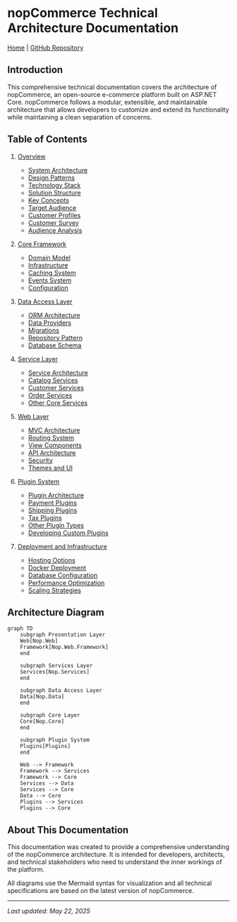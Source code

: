 # nopCommerce Technical Architecture Documentation

[Home](index.md) | [GitHub Repository](https://github.com/nopSolutions/nopCommerce)

## Introduction

This comprehensive technical documentation covers the architecture of nopCommerce, an open-source e-commerce platform built on ASP.NET Core. nopCommerce follows a modular, extensible, and maintainable architecture that allows developers to customize and extend its functionality while maintaining a clean separation of concerns.

## Table of Contents

1. [Overview](architecture/overview/index.md)
   - [System Architecture](architecture/overview/system-architecture.md)
   - [Design Patterns](architecture/overview/design-patterns.md)
   - [Technology Stack](architecture/overview/technology-stack.md)
   - [Solution Structure](architecture/overview/solution-structure.md)
   - [Key Concepts](architecture/overview/key-concepts.md)
   - [Target Audience](architecture/overview/target-audience.md)
   - [Customer Profiles](architecture/overview/customer-profiles.md)
   - [Customer Survey](architecture/overview/customer-survey.md)
   - [Audience Analysis](architecture/overview/audience-analysis.md)

2. [Core Framework](architecture/core/index.md)
   - [Domain Model](architecture/core/domain-model.md)
   - [Infrastructure](architecture/core/infrastructure.md)
   - [Caching System](architecture/core/caching.md)
   - [Events System](architecture/core/events.md)
   - [Configuration](architecture/core/configuration.md)

3. [Data Access Layer](architecture/data/index.md)
   - [ORM Architecture](architecture/data/orm-architecture.md)
   - [Data Providers](architecture/data/data-providers.md)
   - [Migrations](architecture/data/migrations.md)
   - [Repository Pattern](architecture/data/repository-pattern.md)
   - [Database Schema](architecture/data/database-schema.md)

4. [Service Layer](architecture/services/index.md)
   - [Service Architecture](architecture/services/service-architecture.md)
   - [Catalog Services](architecture/services/catalog-services.md)
   - [Customer Services](architecture/services/customer-services.md)
   - [Order Services](architecture/services/order-services.md)
   - [Other Core Services](architecture/services/other-services.md)

5. [Web Layer](architecture/web/index.md)
   - [MVC Architecture](architecture/web/mvc-architecture.md)
   - [Routing System](architecture/web/routing.md)
   - [View Components](architecture/web/view-components.md)
   - [API Architecture](architecture/web/api.md)
   - [Security](architecture/web/security.md)
   - [Themes and UI](architecture/web/themes.md)

6. [Plugin System](architecture/plugins/index.md)
   - [Plugin Architecture](architecture/plugins/architecture.md)
   - [Payment Plugins](architecture/plugins/payment.md)
   - [Shipping Plugins](architecture/plugins/shipping.md)
   - [Tax Plugins](architecture/plugins/tax.md)
   - [Other Plugin Types](architecture/plugins/other-types.md)
   - [Developing Custom Plugins](architecture/plugins/custom-development.md)

7. [Deployment and Infrastructure](architecture/deployment/index.md)
   - [Hosting Options](architecture/deployment/hosting.md)
   - [Docker Deployment](architecture/deployment/docker.md)
   - [Database Configuration](architecture/deployment/database.md)
   - [Performance Optimization](architecture/deployment/performance.md)
   - [Scaling Strategies](architecture/deployment/scaling.md)

## Architecture Diagram

```mermaid
graph TD
    subgraph Presentation Layer
    Web[Nop.Web]
    Framework[Nop.Web.Framework]
    end
    
    subgraph Services Layer
    Services[Nop.Services]
    end
    
    subgraph Data Access Layer
    Data[Nop.Data]
    end
    
    subgraph Core Layer
    Core[Nop.Core]
    end
    
    subgraph Plugin System
    Plugins[Plugins]
    end
    
    Web --> Framework
    Framework --> Services
    Framework --> Core
    Services --> Data
    Services --> Core
    Data --> Core
    Plugins --> Services
    Plugins --> Core
```

## About This Documentation

This documentation was created to provide a comprehensive understanding of the nopCommerce architecture. It is intended for developers, architects, and technical stakeholders who need to understand the inner workings of the platform.

All diagrams use the Mermaid syntax for visualization and all technical specifications are based on the latest version of nopCommerce.

---

*Last updated: May 22, 2025*